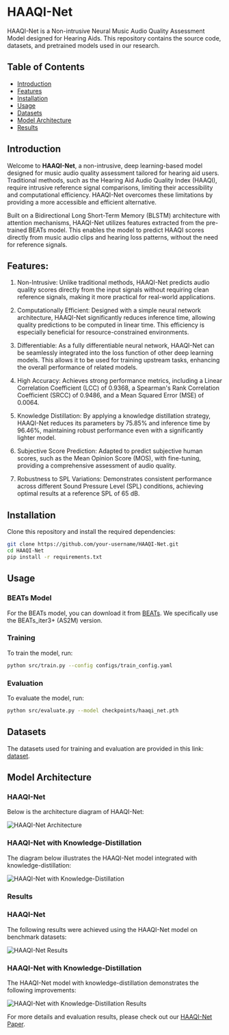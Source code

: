 # HAAQI-Net

HAAQI-Net is a Non-intrusive Neural Music Audio Quality Assessment Model designed for Hearing Aids. This repository contains the source code, datasets, and pretrained models used in our research.

## Table of Contents
- [Introduction](#introduction)
- [Features](#features)
- [Installation](#installation)
- [Usage](#usage)
- [Datasets](#datasets)
- [Model Architecture](#model-architecture)
- [Results](#results)
<!-- - [References](#references) -->

## Introduction
Welcome to **HAAQI-Net**, a non-intrusive, deep learning-based model designed for music audio quality assessment tailored for hearing aid users. Traditional methods, such as the Hearing Aid Audio Quality Index (HAAQI), require intrusive reference signal comparisons, limiting their accessibility and computational efficiency. HAAQI-Net overcomes these limitations by providing a more accessible and efficient alternative.

Built on a Bidirectional Long Short-Term Memory (BLSTM) architecture with attention mechanisms, HAAQI-Net utilizes features extracted from the pre-trained BEATs model. This enables the model to predict HAAQI scores directly from music audio clips and hearing loss patterns, without the need for reference signals.

## Features:
1. Non-Intrusive: Unlike traditional methods, HAAQI-Net predicts audio quality scores directly from the input signals without requiring clean reference signals, making it more practical for real-world applications.

2. Computationally Efficient: Designed with a simple neural network architecture, HAAQI-Net significantly reduces inference time, allowing quality predictions to be computed in linear time. This efficiency is especially beneficial for resource-constrained environments.

3. Differentiable: As a fully differentiable neural network, HAAQI-Net can be seamlessly integrated into the loss function of other deep learning models. This allows it to be used for training upstream tasks, enhancing the overall performance of related models.

4. High Accuracy: Achieves strong performance metrics, including a Linear Correlation Coefficient (LCC) of 0.9368, a Spearman's Rank Correlation Coefficient (SRCC) of 0.9486, and a Mean Squared Error (MSE) of 0.0064.

5. Knowledge Distillation: By applying a knowledge distillation strategy, HAAQI-Net reduces its parameters by 75.85% and inference time by 96.46%, maintaining robust performance even with a significantly lighter model.

6. Subjective Score Prediction: Adapted to predict subjective human scores, such as the Mean Opinion Score (MOS), with fine-tuning, providing a comprehensive assessment of audio quality.

7. Robustness to SPL Variations: Demonstrates consistent performance across different Sound Pressure Level (SPL) conditions, achieving optimal results at a reference SPL of 65 dB.

## Installation
Clone this repository and install the required dependencies:
```bash
git clone https://github.com/your-username/HAAQI-Net.git
cd HAAQI-Net
pip install -r requirements.txt
```

## Usage 

### BEATs Model
For the BEATs model, you can download it from [BEATs](https://github.com/microsoft/unilm/tree/master/beats). We specifically use the BEATs_iter3+ (AS2M) version.

### Training
To train the model, run:
```bash
python src/train.py --config configs/train_config.yaml
```

### Evaluation
To evaluate the model, run:
```bash
python src/evaluate.py --model checkpoints/haaqi_net.pth
```

## Datasets
The datasets used for training and evaluation are provided in this link: [dataset](https://t.ly/vLv29).

## Model Architecture

### HAAQI-Net
Below is the architecture diagram of HAAQI-Net:

![HAAQI-Net Architecture](images/HAAQI-Net.png)

### HAAQI-Net with Knowledge-Distillation
The diagram below illustrates the HAAQI-Net model integrated with knowledge-distillation:

![HAAQI-Net with Knowledge-Distillation](images/HAAQI-Net_distillBEATs.png)

### Results

### HAAQI-Net
The following results were achieved using the HAAQI-Net model on benchmark datasets:

![HAAQI-Net Results](images/HAAQI-Net_results.png)

### HAAQI-Net with Knowledge-Distillation
The HAAQI-Net model with knowledge-distillation demonstrates the following improvements:

![HAAQI-Net with Knowledge-Distillation Results](images/HAAQI-Net_distillBEATs_results.png)

For more details and evaluation results, please check out our [HAAQI-Net Paper](https://arxiv.org/abs/2401.01145).
